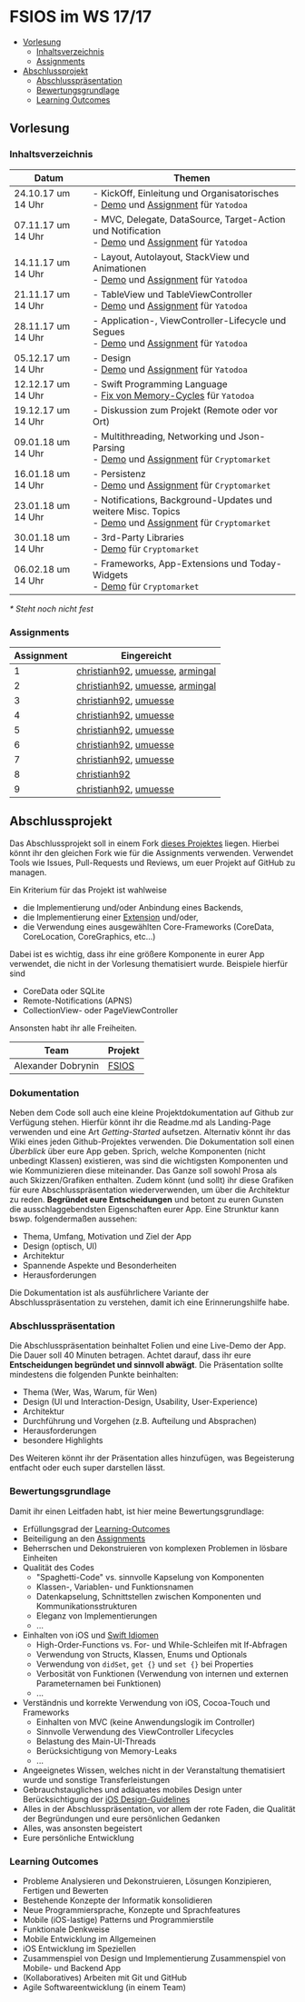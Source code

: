 # FSIOS im WS 17/17

- [Vorlesung](#vorlesung)
  - [Inhaltsverzeichnis](#inhaltsverzeichnis)
  - [Assignments](#assignments)
- [Abschlussprojekt](#abschlussprojekt)
  - [Abschlusspräsentation](#abschlusspräsentation)
  - [Bewertungsgrundlage](#bewertungsgrundlage)
  - [Learning Outcomes](#learning-outcomes)

## Vorlesung 

### Inhaltsverzeichnis
| Datum  | Themen |
| ------------- | ------------- |
| 24.10.17 um 14 Uhr | - KickOff, Einleitung und Organisatorisches <br /> - [Demo](https://github.com/alexdobry/FSIOS/tree/master/WS17_18/01_introduction/demo/Yatodoa) und [Assignment](https://github.com/alexdobry/FSIOS/tree/master/WS17_18/01_introduction/your%20assignment) für `Yatodoa` |
| 07.11.17 um 14 Uhr | - MVC, Delegate, DataSource, Target-Action und Notification <br /> - [Demo](https://github.com/alexdobry/FSIOS/tree/master/WS17_18/02_mvc/demo/Yatodoa) und [Assignment](https://github.com/alexdobry/FSIOS/tree/master/WS17_18/02_mvc/your%20assignment) für `Yatodoa` |
| 14.11.17 um 14 Uhr | - Layout, Autolayout, StackView und Animationen <br /> - [Demo](https://github.com/alexdobry/FSIOS/tree/master/WS17_18/03_layout_autolayout_stackView_animation/demo/Yatodoa) und [Assignment](https://github.com/alexdobry/FSIOS/tree/master/WS17_18/03_layout_autolayout_stackView_animation/your%20assignment) für `Yatodoa` |
| 21.11.17 um 14 Uhr | - TableView und TableViewController <br /> - [Demo](https://github.com/alexdobry/FSIOS/tree/master/WS17_18/04_tableView/demo/Yatodoa) und [Assignment](https://github.com/alexdobry/FSIOS/tree/master/WS17_18/04_tableView/your%20assignment) für `Yatodoa` |
| 28.11.17 um 14 Uhr | - Application-, ViewController-Lifecycle und Segues <br /> - [Demo](https://github.com/alexdobry/FSIOS/tree/master/WS17_18/05_lifecycle_segues/demo/Yatodoa) und [Assignment](https://github.com/alexdobry/FSIOS/tree/master/WS17_18/05_lifecycle_segues/your%20assignment) für `Yatodoa` |
| 05.12.17 um 14 Uhr | - Design <br /> - [Demo](https://github.com/alexdobry/FSIOS/tree/master/WS17_18/06_design/demo/Yatodoa) und [Assignment](https://github.com/alexdobry/FSIOS/tree/master/WS17_18/06_design/your%20assignment) für `Yatodoa` |
| 12.12.17 um 14 Uhr | - Swift Programming Language <br /> - [Fix von Memory-Cycles](https://github.com/alexdobry/FSIOS/commit/1422cf813edaef661c7517efec0d2f942a135c14) für `Yatodoa` |
| 19.12.17 um 14 Uhr | - Diskussion zum Projekt (Remote oder vor Ort) |
| 09.01.18 um 14 Uhr | - Multithreading, Networking und Json-Parsing <br /> - [Demo](https://github.com/alexdobry/FSIOS/tree/master/WS17_18/08_multithreading_networking_jsonparsing/demo/Cryptomarket) und [Assignment](https://github.com/alexdobry/FSIOS/tree/master/WS17_18/08_multithreading_networking_jsonparsing/your%20assignment) für `Cryptomarket` |
| 16.01.18 um 14 Uhr | - Persistenz <br /> - [Demo](https://github.com/alexdobry/FSIOS/tree/master/WS17_18/09_persistence/demo/Cryptomarket) und [Assignment](https://github.com/alexdobry/FSIOS/tree/master/WS17_18/09_persistence/your%20assignment) für `Cryptomarket` |
| 23.01.18 um 14 Uhr | - Notifications, Background-Updates und weitere Misc. Topics <br /> - [Demo](https://github.com/alexdobry/FSIOS/tree/master/WS17_18/10_notifications_backgroundUpdates/demo/Cryptomarket) und [Assignment](https://github.com/alexdobry/FSIOS/tree/master/WS17_18/10_notifications_backgroundUpdates/your%20assignment) für `Cryptomarket` |
| 30.01.18 um 14 Uhr | - 3rd-Party Libraries <br /> - [Demo](https://github.com/alexdobry/FSIOS/tree/master/WS17_18/11_3rdparty/demo/Cryptomarket) für `Cryptomarket` |
| 06.02.18 um 14 Uhr | - Frameworks, App-Extensions und Today-Widgets <br /> - [Demo](https://github.com/alexdobry/FSIOS/tree/master/WS17_18/12_framework_todaywidget/demo/Cryptomarket) für `Cryptomarket` |

*\* Steht noch nicht fest*

### Assignments
| Assignment | Eingereicht |
| ------------- | ------------- |
| 1 | [christianh92](https://github.com/alexdobry/FSIOS/pull/7), [umuesse](https://github.com/alexdobry/FSIOS/pull/8), [armingal](https://github.com/alexdobry/FSIOS/pull/9) |
| 2 | [christianh92](https://github.com/alexdobry/FSIOS/pull/10), [umuesse](https://github.com/alexdobry/FSIOS/pull/11), [armingal](https://github.com/alexdobry/FSIOS/pull/13) |
| 3 | [christianh92](https://github.com/alexdobry/FSIOS/pull/12), [umuesse](https://github.com/alexdobry/FSIOS/pull/14) |
| 4 | [christianh92](https://github.com/alexdobry/FSIOS/pull/18), [umuesse](https://github.com/alexdobry/FSIOS/pull/17) |
| 5 | [christianh92](https://github.com/alexdobry/FSIOS/pull/19), [umuesse](https://github.com/alexdobry/FSIOS/pull/20) |
| 6 | [christianh92](https://github.com/alexdobry/FSIOS/pull/21), [umuesse](https://github.com/alexdobry/FSIOS/pull/22) |
| 7 | [christianh92](https://github.com/alexdobry/FSIOS/pull/23), [umuesse](https://github.com/alexdobry/FSIOS/pull/24) |
| 8 | [christianh92](https://github.com/alexdobry/FSIOS/pull/25) |
| 9 | [christianh92](https://github.com/alexdobry/FSIOS/pull/26), [umuesse](https://github.com/alexdobry/FSIOS/pull/27) |

## Abschlussprojekt
Das Abschlussprojekt soll in einem Fork [dieses Projektes](https://github.com/alexdobry/FSIOS) liegen. Hierbei könnt ihr den gleichen Fork wie für die Assignments verwenden. Verwendet Tools wie Issues, Pull-Requests und Reviews, um euer Projekt auf GitHub zu managen.

Ein Kriterium für das Projekt ist wahlweise
- die Implementierung und/oder Anbindung eines Backends,
- die Implementierung einer [Extension](https://github.com/alexdobry/FSIOS/blob/master/WS17_18/12_framework_todaywidget/fsios_framework_todaywidget.pdf) und/oder,
- die Verwendung eines ausgewählten Core-Frameworks (CoreData, CoreLocation, CoreGraphics, etc...)

Dabei ist es wichtig, dass ihr eine größere Komponente in eurer App verwendet, die nicht in der Vorlesung thematisiert wurde. Beispiele hierfür sind
- CoreData oder SQLite
- Remote-Notifications (APNS)
- CollectionView- oder PageViewController

Ansonsten habt ihr alle Freiheiten.

| Team | Projekt |
| ------------- | ------------- |
| Alexander Dobrynin | [FSIOS](https://github.com/alexdobry/FSIOS) |

### Dokumentation 
Neben dem Code soll auch eine kleine Projektdokumentation auf Github zur Verfügung stehen. Hierfür könnt ihr die Readme.md als Landing-Page verwenden und eine Art *Getting-Started* aufsetzen. Alternativ könnt ihr das Wiki eines jeden Github-Projektes verwenden. Die Dokumentation soll einen *Überblick* über eure App geben. Sprich, welche Komponenten (nicht unbedingt Klassen) existieren, was sind die wichtigsten Komponenten und wie Kommunizieren diese miteinander. Das Ganze soll sowohl Prosa als auch Skizzen/Grafiken enthalten. Zudem könnt (und sollt) ihr diese Grafiken für eure Abschlusspräsentation wiederverwenden, um über die Architektur zu reden. **Begründet eure Entscheidungen** und betont zu euren Gunsten die ausschlaggebendsten Eigenschaften eurer App. Eine Strunktur kann bswp. folgendermaßen aussehen:

- Thema, Umfang, Motivation und Ziel der App
- Design (optisch, UI)
- Architektur
- Spannende Aspekte und Besonderheiten
- Herausforderungen

Die Dokumentation ist als ausführlichere Variante der Abschlusspräsentation zu verstehen, damit ich eine Erinnerungshilfe habe. 

### Abschlusspräsentation
Die Abschlusspräsentation beinhaltet Folien und eine Live-Demo der App. Die Dauer soll 40 Minuten betragen. Achtet darauf, dass ihr eure **Entscheidungen begründet und sinnvoll abwägt**. Die Präsentation sollte mindestens die folgenden Punkte beinhalten: 
- Thema (Wer, Was, Warum, für Wen)
- Design (UI und Interaction-Design, Usability, User-Experience)
- Architektur
- Durchführung und Vorgehen (z.B. Aufteilung und Absprachen)
- Herausforderungen
- besondere Highlights

Des Weiteren könnt ihr der Präsentation alles hinzufügen, was Begeisterung entfacht oder euch super darstellen lässt.  

### Bewertungsgrundlage
Damit ihr einen Leitfaden habt, ist hier meine Bewertungsgrundlage:
- Erfüllungsgrad der [Learning-Outcomes](#learning-outcomes)
- Beiteiligung an den [Assignments](#assignments)
- Beherrschen und Dekonstruieren von komplexen Problemen in lösbare Einheiten
- Qualität des Codes
  - "Spaghetti-Code" vs. sinnvolle Kapselung von Komponenten
  - Klassen-, Variablen- und Funktionsnamen
  - Datenkapselung, Schnittstellen zwischen Komponenten und Kommunikationsstrukturen
  - Eleganz von Implementierungen
  - ...
- Einhalten von iOS und [Swift Idiomen](https://github.com/alexdobry/FSIOS/blob/master/WS17_18/07_swift/fsios_swift.pdf)
  - High-Order-Functions vs. For- und While-Schleifen mit If-Abfragen
  - Verwendung von Structs, Klassen, Enums und Optionals
  - Verwendung von `didSet`, `get {}` und `set {}` bei Properties
  - Verbosität von Funktionen (Verwendung von internen und externen Parameternamen bei Funktionen)
  - ...
- Verständnis und korrekte Verwendung von iOS, Cocoa-Touch und Frameworks
  - Einhalten von MVC (keine Anwendungslogik im Controller)
  - Sinnvolle Verwendung des ViewController Lifecycles
  - Belastung des Main-UI-Threads
  - Berücksichtigung von Memory-Leaks
  - ...
- Angeeignetes Wissen, welches nicht in der Veranstaltung thematisiert wurde und sonstige Transferleistungen
- Gebrauchstaugliches und adäquates mobiles Design unter Berücksichtigung der [iOS Design-Guidelines](https://developer.apple.com/ios/human-interface-guidelines/overview/themes/)
- Alles in der Abschlusspräsentation, vor allem der rote Faden, die Qualität der Begründungen und eure persönlichen Gedanken
- Alles, was ansonsten begeistert
- Eure persönliche Entwicklung

### Learning Outcomes
- Probleme Analysieren und Dekonstruieren, Lösungen Konzipieren, Fertigen und Bewerten 
- Bestehende Konzepte der Informatik konsolidieren
- Neue Programmiersprache, Konzepte und Sprachfeatures
- Mobile (iOS-lastige) Patterns und Programmierstile
- Funktionale Denkweise
- Mobile Entwicklung im Allgemeinen
- iOS Entwicklung im Speziellen
- Zusammenspiel von Design und Implementierung Zusammenspiel von Mobile- und Backend App 
- (Kollaboratives) Arbeiten mit Git und GitHub
- Agile Softwareentwicklung (in einem Team)
